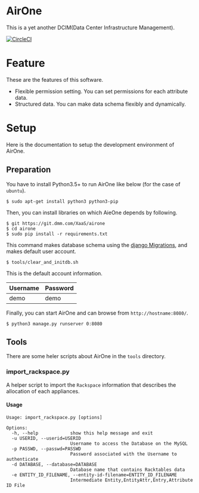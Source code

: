 # AirOne
This is a yet another DCIM(Data Center Infrastructure Management).

[![CircleCI](https://cci.dmm.com/gh/XaaS/airone.svg?style=shield&circle-token=30a830821a30ded88a93523a2312306f7d241540)](https://cci.dmm.com/gh/XaaS/airone)

# Feature
These are the features of this software.
- Flexible permission setting. You can set permissions for each attribute data.
- Structured data. You can make data schema flexibly and dynamically.

# Setup
Here is the documentation to setup the development environment of AirOne.

## Preparation
You have to install Python3.5+ to run AirOne like below (for the case of `ubuntu`).
```
$ sudo apt-get install python3 python3-pip
```

Then, you can install libraries on which AieOne depends by following.
```
$ git https://git.dmm.com/XaaS/airone
$ cd airone
$ sudo pip install -r requirements.txt
```

This command makes database schema using the [django Migrations](https://docs.djangoproject.com/en/1.11/topics/migrations/), and makes default user account.
```
$ tools/clear_and_initdb.sh
```

This is the default account information.

| Username | Password |
|:---------|:---------|
| demo     | demo     |

Finally, you can start AirOne and can browse from `http://hostname:8080/`.
```
$ python3 manage.py runserver 0:8080
```

## Tools
There are some heler scripts about AirOne in the `tools` directory.

### import_rackspace.py
A helper script to import the `Rackspace` information that describes the allocation of each appliances.

#### Usage
```
Usage: import_rackspace.py [options]

Options:
  -h, --help            show this help message and exit
  -u USERID, --userid=USERID
                        Username to access the Database on the MySQL
  -p PASSWD, --passwd=PASSWD
                        Password associated with the Username to authenticate
  -d DATABASE, --database=DATABASE
                        Database name that contains Racktables data
  -e ENTITY_ID_FILENAME, --entity-id-filename=ENTITY_ID_FILENAME
                        Intermediate Entity,EntityAttr,Entry,Attribute ID File
```

